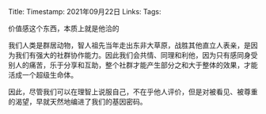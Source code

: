 Title: 
Timestamp:  2021年09月22日
Links: 
Tags: 

价值感这个东西，本质上就是他洽的

我们人类是群居动物，智人祖先当年走出东非大草原，战胜其他直立人表亲，是因为我们有强大的社群协作能力。因此我们会共情、同理和利他，因为只有感同身受别人的痛苦，乐于分享和互助，整个社群才能产生部分之和大于整体的效果，才能活成一个超级生命体。

因此，尽管我们可以在理智上说服自己，不在乎他人评价，但是对被看见、被尊重的渴望，早就天然地编进了我们的基因密码。